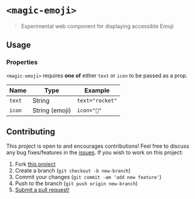 # `<magic-emoji>`

> Experimental web component for displaying accessible Emoji

## Usage

### Properties

`<magic-emoji>` requires **one of** either `text` or `icon` to be passed as a prop.

| Name   | Type           | Example         |
| ------ | -------------- | --------------- |
| `text` | String         | `text="rocket"` |
| `icon` | String (emoji) | `icon="🚀"`     |

## Contributing

This project is open to and encourages contributions! Feel free to discuss any
bug fixes/features in the [issues](https://github.com/shwilliam/magic-emoji/issues).
If you wish to work on this project:

1. Fork [this project](https://github.com/shwilliam/magic-emoji)
2. Create a branch (`git checkout -b new-branch`)
3. Commit your changes (`git commit -am 'add new feature'`)
4. Push to the branch (`git push origin new-branch`)
5. [Submit a pull request!](https://github.com/shwilliam/magic-emoji/pull/new/master)
